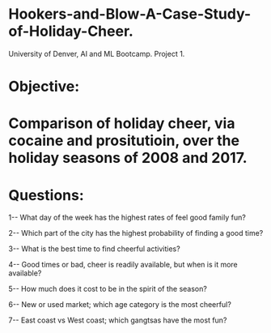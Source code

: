 # Hookers-and-Blow-A-Case-Study-of-Holiday-Cheer.
University of Denver, AI and ML Bootcamp. Project 1.

# Objective:

# Comparison of holiday cheer, via cocaine and prositutioin, over the holiday seasons of 2008 and 2017.

# Questions: 

  1-- What day of the week has the highest rates of feel good family fun?
  
  2-- Which part of the city has the highest probability of finding a good time?
  
  3-- What is the best time to find cheerful activities?
  
  4-- Good times or bad, cheer is readily available, but when is it more available?
  
  5-- How much does it cost to be in the spirit of the season?

  6-- New or used market; which age category is the most cheerful?

  7-- East coast vs West coast; which gangtsas have the most fun?

